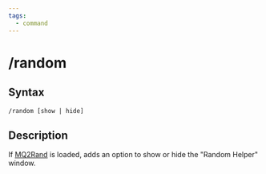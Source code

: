 ```yaml
---
tags:
  - command
---
```


# /random

## Syntax

<!--cmd-syntax-start-->
```eqcommand
/random [show | hide]
```
<!--cmd-syntax-end-->

## Description

<!--cmd-desc-start-->
If [MQ2Rand](index.md) is loaded, adds an option to show or hide the "Random Helper" window.
<!--cmd-desc-end-->
